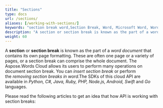 ```yaml
---
title: "Sections"
type: docs
url: /sections/
aliases: [/working-with-sections/]
keywords: "section break word,Section Break, Word, Microsoft Word, Word Documents,Java, .NET, PHP, Ruby, Python, NodeJS, Swift, Android ,Go"
description: "A section or section break is known as the part of a word document that contains its own page formatting. These are often one page or a variety of pages, or a section break can comprise the whole document. The Aspose.Words Cloud allows its users to perform many operations on document section break. You can insert section break or perform the removing section breaks in word.The SDKs of this cloud API are available in Python, C#, Java, Ruby, PHP, Node.js, Android, Swift and Go languages."
weight: 60
---
```


A **section** or **section break** is known as the part of a *word document* that contains its own page formatting. These are often one page or a variety of pages, or a section break can comprise the whole document. The Aspose.Words Cloud allows its users to perform many operations on document section break. You can *insert section break* or perform the *removing section breaks in word*.The SDKs of this cloud API are available in *Python, C#, Java, Ruby, PHP, Node.js, Android, Swift* and *Go* languages.

Please read the following articles to get an idea that how API is working with section breaks:

